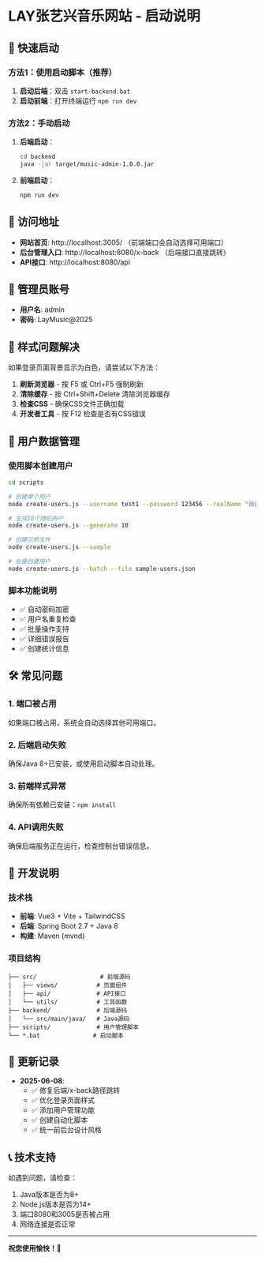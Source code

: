 # LAY张艺兴音乐网站 - 启动说明

## 🚀 快速启动

### 方法1：使用启动脚本（推荐）

1. **启动后端**：双击 `start-backend.bat`
2. **启动前端**：打开终端运行 `npm run dev`

### 方法2：手动启动

1. **后端启动**：
   ```bash
   cd backend
   java -jar target/music-admin-1.0.0.jar
   ```

2. **前端启动**：
   ```bash
   npm run dev
   ```

## 🔗 访问地址

- **网站首页**: http://localhost:3005/ （前端端口会自动选择可用端口）
- **后台管理入口**: http://localhost:8080/x-back （后端接口直接跳转）
- **API接口**: http://localhost:8080/api

## 🔧 管理员账号

- **用户名**: admin
- **密码**: LayMusic@2025

## 🎨 样式问题解决

如果登录页面背景显示为白色，请尝试以下方法：

1. **刷新浏览器** - 按 F5 或 Ctrl+F5 强制刷新
2. **清除缓存** - 按 Ctrl+Shift+Delete 清除浏览器缓存
3. **检查CSS** - 确保CSS文件正确加载
4. **开发者工具** - 按 F12 检查是否有CSS错误

## 📱 用户数据管理

### 使用脚本创建用户

```bash
cd scripts

# 创建单个用户
node create-users.js --username test1 --password 123456 --realName "测试用户1"

# 生成10个随机用户
node create-users.js --generate 10

# 创建示例文件
node create-users.js --sample

# 批量创建用户
node create-users.js --batch --file sample-users.json
```

### 脚本功能说明

- ✅ 自动密码加密
- ✅ 用户名重复检查
- ✅ 批量操作支持
- ✅ 详细错误报告
- ✅ 创建统计信息

## 🛠️ 常见问题

### 1. 端口被占用
如果端口被占用，系统会自动选择其他可用端口。

### 2. 后端启动失败
确保Java 8+已安装，或使用启动脚本自动处理。

### 3. 前端样式异常
确保所有依赖已安装：`npm install`

### 4. API调用失败
确保后端服务正在运行，检查控制台错误信息。

## 📝 开发说明

### 技术栈
- **前端**: Vue3 + Vite + TailwindCSS
- **后端**: Spring Boot 2.7 + Java 8
- **构建**: Maven (mvnd)

### 项目结构
```
├── src/                  # 前端源码
│   ├── views/           # 页面组件
│   ├── api/             # API接口
│   └── utils/           # 工具函数
├── backend/             # 后端源码
│   └── src/main/java/   # Java源码
├── scripts/             # 用户管理脚本
└── *.bat               # 启动脚本
```

## 🔄 更新记录

- **2025-06-08**: 
  - ✅ 修复后端/x-back路径跳转
  - ✅ 优化登录页面样式
  - ✅ 添加用户管理功能
  - ✅ 创建自动化脚本
  - ✅ 统一前后台设计风格

## 📞 技术支持

如遇到问题，请检查：
1. Java版本是否为8+
2. Node.js版本是否为14+
3. 端口8080和3005是否被占用
4. 网络连接是否正常

---

**祝您使用愉快！🎵** 